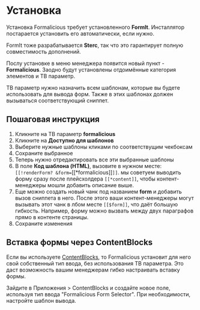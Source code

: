 # Установка

Установка Formalicious требует установленного **FormIt**. Инсталлятор постарается установить его автоматически, если нужно.

FormIt тоже разрабатывается **Sterc**, так что это гарантирует полную совместимость дополнений.

Послу установке в меню менеджера появится новый пункт - **Formalicious**.
Заодно будут установлены отдоимённые категория элементов и ТВ параметр.

ТВ параметр нужно назначить всем шаблонам, которые вы будете использовать для вывода форм.
Также в этих шаблонах должен вызываться соответствующий сниппет.

## Пошаговая инструкция

1. Кликните на ТВ параметр **formalicious**
2. Кликните на **Доступно для шаблонов**
3. Выберите нужные шаблоны кликами по соответствущим чекбоксам
4. Сохраните выбранное
5. Теперь нужно отредактировать все эти выбранные шаблоны
6. В поле **Код шаблона (HTML)**, вызовите в нужном месте: `[[!renderForm? &form=`[[*formalicious]]`]]`.
мы советуем выводить форму сразу после плейсхолдера `[[*content]]`, чтобы контент-менеджеры мошли добавить описание выше.
7. Еще можно создать новый чанк под названием **form** и добавить вызов сниппета в него.
После этого ваши контент-менеджеры могут вызывать этот чанк в лбом месте `[[$form]]`, что даёт большую гибкость.
Например, форму можно вызвать между двух параграфов прямо в контенте страницы.
8. Сохраните изменения

## Вставка формы через ContentBlocks

Если вы используете [ContentBlocks](https://www.modmore.com/contentblocks/), то Formalicious установит для него свой собственный тип ввода,
без использования ТВ параметра. Это даст возможность вашим менеджерам гибко настраивать вставку формы.

Зайдите в Приложения > ContentBlocks и создайте новое поле, используя тип ввода "Formalicious Form Selector".
При необходимости, настройте шаблон вывода.
